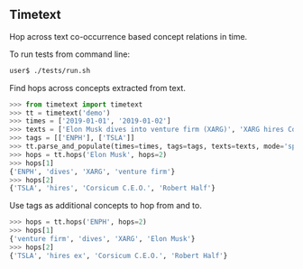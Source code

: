 Timetext
--------
Hop across text co-occurrence based concept relations in time.

To run tests from command line:
```bash
user$ ./tests/run.sh
```

Find hops across concepts extracted from text.

```python
>>> from timetext import timetext
>>> tt = timetext('demo')
>>> times = ['2019-01-01', '2019-01-02']
>>> texts = ['Elon Musk dives into venture firm (XARG)', 'XARG hires Corsicum C.E.O., Robert Half']
>>> tags = [['ENPH'], ['TSLA']]
>>> tt.parse_and_populate(times=times, tags=tags, texts=texts, mode='spacy')
>>> hops = tt.hops('Elon Musk', hops=2)
>>> hops[1]
{'ENPH', 'dives', 'XARG', 'venture firm'}
>>> hops[2]
{'TSLA', 'hires', 'Corsicum C.E.O.', 'Robert Half'}
```

Use tags as additional concepts to hop from and to.
```python
>>> hops = tt.hops('ENPH', hops=2)
>>> hops[1]
{'venture firm', 'dives', 'XARG', 'Elon Musk'}
>>> hops[2]
{'TSLA', 'hires ex', 'Corsicum C.E.O.', 'Robert Half'}
```
